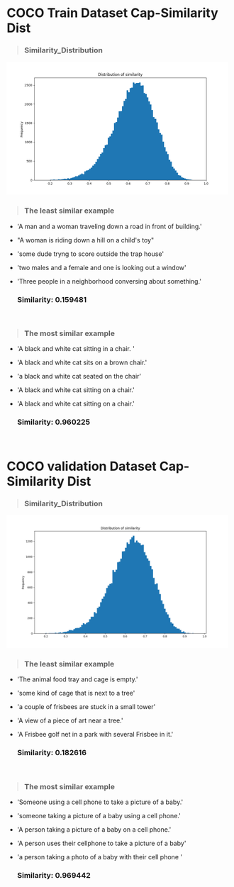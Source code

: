 # **COCO Train Dataset Cap-Similarity Dist**
> ### Similarity_Distribution  
<img src='train_sim_dist.png' width = 500 height = 300 >

</br>

> ### The least similar example
* 'A man and a woman traveling down a road in front of building.'
* "A woman is riding down a hill on a child's toy"
* 'some dude tryng to score outside the trap house'
* 'two males and a female and one is looking out a window'
*  'Three people in a neighborhood conversing about something.'

    ### **Similarity:  0.159481**
</br>

> ### The most similar example 
* 'A black and white cat sitting in a chair. '
* 'A black and white cat sits on a brown chair.' 
* 'a black and white cat seated on the chair' 
* 'A black and white cat sitting on a chair.'
* 'A black and white cat sitting on a chair.'

    ### **Similarity:  0.960225**  
</br>

  
  
# **COCO validation Dataset Cap-Similarity Dist**
> ### Similarity_Distribution

<img src='val_sim_dist.png' width = 500 height = 300 >
</br>

> ### The least similar example  
* 'The animal food tray and cage is empty.'
* 'some kind of cage that is next to a tree' 
* 'a couple of frisbees are stuck in a small tower' 
* 'A view of a piece of art near a tree.'
* 'A Frisbee golf net in a park with several Frisbee in it.'

    ### **Similarity: 0.182616**
</br>

> ### The most similar example  
* 'Someone using a cell phone to take a picture of a baby.'    
* 'someone taking a picture of a baby using a cell phone.'   
* 'A person taking a picture of a baby on a cell phone.'  
* 'A person uses their cellphone to take a picture of a baby'   
* 'a person taking a photo of a baby with their cell phone '

    ### **Similarity:  0.969442**

